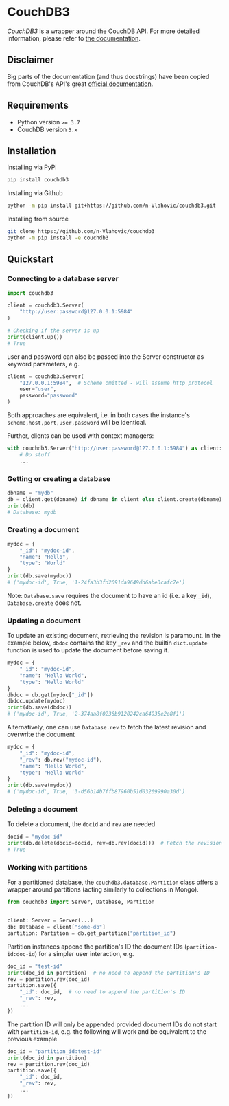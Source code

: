 # CouchDB3

*CouchDB3* is a wrapper around the CouchDB API. For more detailed information, please refer to 
[the documentation](https://n-vlahovic.github.io/couchdb3/).

## Disclaimer

Big parts of the documentation (and thus docstrings) have been copied from CouchDB's API's great 
[official documentation](https://docs.couchdb.org/en/main/api/index.html).


## Requirements  

- Python version `>= 3.7`
- CouchDB version `3.x`

## Installation
Installing via PyPi
```bash
pip install couchdb3
```

Installing via Github
```bash
python -m pip install git+https://github.com/n-Vlahovic/couchdb3.git
```

Installing from source
```bash
git clone https://github.com/n-Vlahovic/couchdb3
python -m pip install -e couchdb3
```

## Quickstart

### Connecting to a database server

```python
import couchdb3

client = couchdb3.Server(
    "http://user:password@127.0.0.1:5984"
)

# Checking if the server is up
print(client.up())
# True
```

user and password can also be passed into the Server constructor as keyword parameters, e.g.

```python
client = couchdb3.Server(
    "127.0.0.1:5984",  # Scheme omitted - will assume http protocol
    user="user",
    password="password"
)
```

Both approaches are equivalent, i.e. in both cases the instance's `scheme,host,port,user,password` will be identical.

Further, clients can be used with context managers:
```python
with couchdb3.Server("http://user:password@127.0.0.1:5984") as client:
    # Do stuff
    ...
```

### Getting or creating a database
```python
dbname = "mydb"
db = client.get(dbname) if dbname in client else client.create(dbname)
print(db)
# Database: mydb
```

### Creating a document
```python
mydoc = {
    "_id": "mydoc-id",
    "name": "Hello",
    "type": "World"
}
print(db.save(mydoc))
# ('mydoc-id', True, '1-24fa3b3fd2691da9649dd6abe3cafc7e')
```
Note: `Database.save` requires the document to have an id (i.e. a key `_id`), 
`Database.create` does not.

### Updating a document
To update an existing document, retrieving the revision is paramount.
In the example below, `dbdoc` contains the key `_rev` and the builtin `dict.update` function is used to update the 
document before saving it.
```python
mydoc = {
    "_id": "mydoc-id",
    "name": "Hello World",
    "type": "Hello World"
}
dbdoc = db.get(mydoc["_id"])
dbdoc.update(mydoc)
print(db.save(dbdoc))
# ('mydoc-id', True, '2-374aa8f0236b9120242ca64935e2e8f1')
```
Alternatively, one can use `Database.rev` to fetch the latest revision and overwrite the document
```python
mydoc = {
    "_id": "mydoc-id",
    "_rev": db.rev("mydoc-id"),
    "name": "Hello World",
    "type": "Hello World"
}
print(db.save(mydoc))
# ('mydoc-id', True, '3-d56b14b7ffb87960b51d03269990a30d')
```

### Deleting a document
To delete a document, the `docid` and `rev` are needed
```python
docid = "mydoc-id"
print(db.delete(docid=docid, rev=db.rev(docid)))  # Fetch the revision on the go
# True
```

### Working with partitions
For a partitioned database, the `couchdb3.database.Partition` class offers a wrapper around partitions (acting similarly 
to collections in Mongo). 

```python
from couchdb3 import Server, Database, Partition


client: Server = Server(...)
db: Database = client["some-db"]
partition: Partition = db.get_partition("partition_id")
```

Partition instances append the partition's ID the document IDs (`partition-id:doc-id`) for a simpler user interaction, 
e.g.
```python
doc_id = "test-id"
print(doc_id in partition)  # no need to append the partition's ID
rev = partition.rev(doc_id)
partition.save({
    "_id": doc_id,  # no need to append the partition's ID
    "_rev": rev,
    ...
})
```

The partition ID will only be appended provided document IDs do not start with `partition-id`, e.g. the following will 
work and be equivalent to the previous example
```python
doc_id = "partition_id:test-id"
print(doc_id in partition)
rev = partition.rev(doc_id)
partition.save({
    "_id": doc_id,
    "_rev": rev,
    ...
})
```
